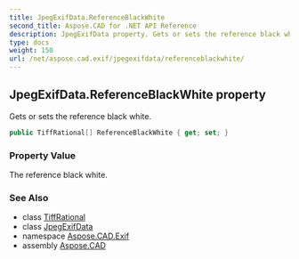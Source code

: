 ```yaml
---
title: JpegExifData.ReferenceBlackWhite
second_title: Aspose.CAD for .NET API Reference
description: JpegExifData property. Gets or sets the reference black white
type: docs
weight: 150
url: /net/aspose.cad.exif/jpegexifdata/referenceblackwhite/
---
```

## JpegExifData.ReferenceBlackWhite property

Gets or sets the reference black white.

```csharp
public TiffRational[] ReferenceBlackWhite { get; set; }
```

### Property Value

The reference black white.

### See Also

* class [TiffRational](../../../aspose.cad.fileformats.tiff/tiffrational/)
* class [JpegExifData](../)
* namespace [Aspose.CAD.Exif](../../jpegexifdata/)
* assembly [Aspose.CAD](../../../)


